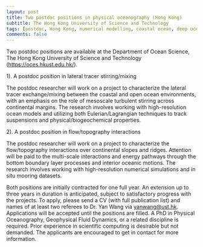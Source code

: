 ```yaml
---
layout: post
title: Two postdoc positions in physical oceanography (Hong Kong)
subtitle: The Hong Kong University of Science and Technology
tags: [postdoc, Hong Kong, numerical modelling, coastal ocean, deep ocean]
comments: false
---
```

Two postdoc positions are available at the Department of Ocean Science, The Hong Kong University of Science and Technology (https://oces.hkust.edu.hk/).


1). A postdoc position in lateral tracer stirring/mixing

The postdoc researcher will work on a project to characterize the lateral tracer exchange/mixing between the coastal and open ocean environments, with an emphasis on the role of mesoscale turbulent stirring across continental margins. The research involves working with high-resolution ocean models and utilizing both Eulerian/Lagrangian techniques to track suspensions and physical/biogeochemical properties.

2). A postdoc position in flow/topography interactions

The postdoc researcher will work on a project to characterize the flow/topography interactions over continental slopes and ridges. Attention will be paid to the multi-scale interactions and energy pathways through the bottom boundary layer processes and interior oceanic motions. The research involves working with high-resolution numerical simulations and in situ mooring datasets.

Both positions are initially contracted for one full year. An extension up to three years in duration is anticipated, subject to satisfactory progress with the projects. To apply, please send a CV (with full publication list) and names of at least two referees to Dr. Yan Wang via yanwang@ust.hk. Applications will be accepted until the positions are filled. A PhD in Physical Oceanography, Geophysical Fluid Dynamics, or a related discipline is required. Prior experience in scientific computing is desirable but not demanded. The applicants are encouraged to get in contact for more information. 
